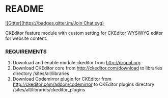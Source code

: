 # README #
[![Gitter](https://badges.gitter.im/Join Chat.svg)](https://gitter.im/andriyun/deweb_ckeditor_feature?utm_source=badge&utm_medium=badge&utm_campaign=pr-badge&utm_content=badge)

CKEditor feature module with custom setting for CKEditor WYSIWYG editor for website content.

### REQUIREMENTS ###

1. Download and enable module ckeditor from http://drupal.org
2. Download CKEditor core from http://ckeditor.com/download
to libraries directory /sites/all/libraries
3. Download Codemirror plugin for CKEditor from http://ckeditor.com/addon/codemirror
to CKEditor plugins directory /sites/all/libraries/ckeditor_plugins
